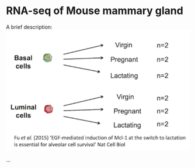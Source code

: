 # RNA-seq of Mouse mammary gland

A brief description:
![Basal and Luminal cells experiment](./data/mammary_gland.png)

...
